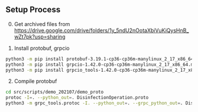 ## Setup Process
0. Get archived files from https://drive.google.com/drive/folders/1y_5ndU2nOotaXbiVuKiQysHnB_wZt7pk?usp=sharing

1. Install protobuf, grpcio
```bash
python3 -m pip install protobuf-3.19.1-cp36-cp36m-manylinux_2_17_x86_64.manylinux2014_x86_64.whl
python3 -m pip install grpcio-1.42.0-cp36-cp36m-manylinux_2_17_x86_64.manylinux2014_x86_64.whl
python3 -m pip install grpcio_tools-1.42.0-cp36-cp36m-manylinux_2_17_x86_64.manylinux2014_x86_64.whl
```

2. Compile protobuf
```bash
cd src/scripts/demo_202107/demo_proto
protoc -I=. --python_out=. DisinfectionOperation.proto
python3 -m grpc_tools.protoc -I. --python_out=. --grpc_python_out=. DisinfectionOperation.proto
```
